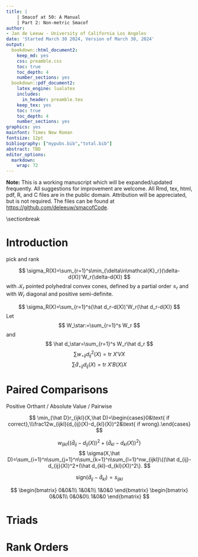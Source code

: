 ```yaml
---
title: |
    | Smacof at 50: A Manual
    | Part 2: Non-metric Smacof
author: 
- Jan de Leeuw - University of California Los Angeles
date: 'Started March 30 2024, Version of March 30, 2024'
output:
  bookdown::html_document2:
    keep_md: yes
    css: preamble.css
    toc: true
    toc_depth: 4
    number_sections: yes
  bookdown::pdf_document2:
    latex_engine: lualatex
    includes:
      in_header: preamble.tex
    keep_tex: yes
    toc: true
    toc_depth: 4
    number_sections: yes
graphics: yes
mainfont: Times New Roman
fontsize: 12pt
bibliography: ["mypubs.bib","total.bib"]
abstract: TBD
editor_options: 
  markdown: 
    wrap: 72
---
```




**Note:** This is a working manuscript which will be expanded/updated
frequently. All suggestions for improvement are welcome. All Rmd, tex,
html, pdf, R, and C files are in the public domain. Attribution will be
appreciated, but is not required. The files can be found at
<https://github.com/deleeuw/smacofCode>.

\sectionbreak

# Introduction

pick and rank

$$
\sigma_R(X)=\sum_{r=1}^s\min_{\delta\in\mathcal{K}_r}(\delta-d(X))'W_r(\delta-d(X))
$$
with $\mathcal{K}_r$ pointed polyhedral convex cones, defined by a partial order 
$\leq_r$ and with $W_r$ diagonal and positive semi-definite.

$$
\sigma_R(X)=\sum_{r=1}^s(\hat d_r-d(X))'W_r(\hat d_r-d(X))
$$
Let
$$
W_\star:=\sum_{r=1}^s W_r
$$
and
$$
\hat d_\star=\sum_{r=1}^s W_r\hat d_r
$$
$$
\sum w_{\star ij}d_{ij}^2(X)=\text{tr}\ X'VX
$$
$$
\sum\hat d_{\star ij}d_{ij}(X)=\text{tr}\ X'B(X)X
$$

# Paired Comparisons

Positive Orthant / Absolute Value / Pairwise

$$
\min_{\hat D}r_{ijkl}(X,\hat D)=\begin{cases}0&\text{ if  correct},\\\frac12w_{ijkl}(d_{ij}(X)-d_{kl}(X))^2&\text{ if wrong}.\end{cases}
$$

$$
w_{ijkl}\{(\hat d_{ij}-d_{ij}(X))^2+(\hat d_{kl}-d_{kl}(X))^2\}
$$
$$
\sigma(X,\hat D)=\sum_{i=1}^n\sum_{j=1}^n\sum_{k=1}^n\sum_{l=1}^nw_{ijkl}\{(\hat d_{ij}-d_{ij}(X))^2+(\hat d_{kl}-d_{kl}(X))^2\}.
$$

$$
\text{sign}(\hat d_{ij}-\hat d_{kl})=s_{ijkl}
$$

$$
\begin{bmatrix}
0&0&1\\
1&0&1\\
1&0&0
\end{bmatrix}
\begin{bmatrix}
0&0&1\\
0&0&0\\
1&0&0
\end{bmatrix}
$$

# Triads

# Rank Orders
